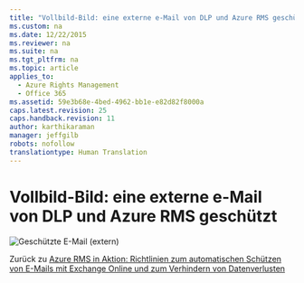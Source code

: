 ```yaml
---
title: "Vollbild-Bild: eine externe e-Mail von DLP und Azure RMS geschützt"
ms.custom: na
ms.date: 12/22/2015
ms.reviewer: na
ms.suite: na
ms.tgt_pltfrm: na
ms.topic: article
applies_to: 
  - Azure Rights Management
  - Office 365
ms.assetid: 59e3b68e-4bed-4962-bb1e-e82d82f8000a
caps.latest.revision: 25
caps.handback.revision: 11
author: karthikaraman
manager: jeffgilb
robots: nofollow
translationtype: Human Translation
---
```

# Vollbild-Bild: eine externe e-Mail von DLP und Azure RMS geschützt
![Geschützte E-Mail (extern)](../../ems/AADRightsMgmt/media/AzRMS_DLPProtectedEmail.png "AzRMS_DLPProtectedEmail")

Zurück zu [Azure RMS in Aktion: Richtlinien zum automatischen Schützen von E-Mails mit Exchange Online und zum Verhindern von Datenverlusten](http://technet.microsoft.com/library/jj585026.aspx#BKMK_Example_DLP)

